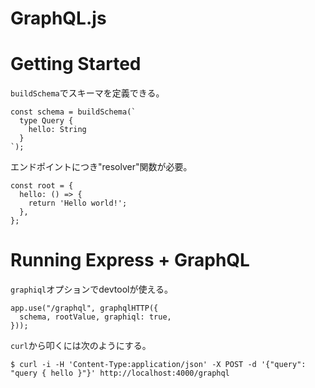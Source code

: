 # GraphQL.js

# Getting Started

`buildSchema`でスキーマを定義できる。

```
const schema = buildSchema(`
  type Query {
    hello: String
  }
`);
```

エンドポイントにつき"resolver"関数が必要。

```
const root = {
  hello: () => {
    return 'Hello world!';
  },
};
```

# Running Express + GraphQL

`graphiql`オプションでdevtoolが使える。

```
app.use("/graphql", graphqlHTTP({
  schema, rootValue, graphiql: true,
}));
```

`curl`から叩くには次のようにする。

```
$ curl -i -H 'Content-Type:application/json' -X POST -d '{"query": "query { hello }"}' http://localhost:4000/graphql
```
